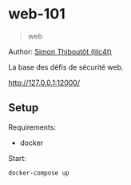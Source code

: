 # web-101

> web

Author: [Simon Thiboutôt (lilc4t)](https://github.com/masterT)

La base des défis de sécurité web.

http://127.0.0.1:12000/

## Setup

Requirements:
- docker

Start:

```shell
docker-compose up
```

